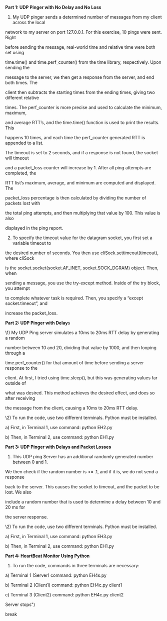 ﻿**Part 1: UDP Pinger with No Delay and No Loss**

1) My UDP pinger sends a determined number of messages from my client across the local

network to my server on port 127.0.0.1. For this exercise, 10 pings were sent. Right

before sending the message, real-world time and relative time were both set using

time.time() and time.perf\_counter() from the time library, respectively. Upon sending the

message to the server, we then get a response from the server, and end both times. The

client then subtracts the starting times from the ending times, giving two different relative

times. The perf\_counter is more precise and used to calculate the minimum, maximum,

and average RTT’s, and the time.time() function is used to print the results. This

happens 10 times, and each time the perf\_counter generated RTT is appended to a list.

The timeout is set to 2 seconds, and if a response is not found, the socket will timeout

and a packet\_loss counter will increase by 1. After all ping attempts are completed, the

RTT list’s maximum, average, and minimum are computed and displayed. The

packet\_loss percentage is then calculated by dividing the number of packets lost with

the total ping attempts, and then multiplying that value by 100. This value is also

displayed in the ping report.

2) To specify the timeout value for the datagram socket, you first set a variable timeout to

the desired number of seconds. You then use cliSock.settimeout(timeout), where cliSock

is the socket.socket(socket.AF\_INET, socket.SOCK\_DGRAM) object. Then, when

sending a message, you use the try-except method. Inside of the try block, you attempt

to complete whatever task is required. Then, you specify a “except socket.timeout”, and

increase the packet\_loss.


**Part 2: UDP Pinger with Delay**s

\1) My UDP Ping server simulates a 10ms to 20ms RTT delay by generating a random

number between 10 and 20, dividing that value by 1000, and then looping through a

time.perf\_counter() for that amount of time before sending a server response to the

client. At first, I tried using time.sleep(), but this was generating values far outside of

what was desired. This method achieves the desired effect, and does so after receiving

the message from the client, causing a 10ms to 20ms RTT delay.

\2) To run the code, use two different terminals. Python must be installed\.

a) First, in Terminal 1, use command: python EH2.py

b) Then, in Terminal 2, use command: python EH1.py

**Part 3: UDP Pinger with Delays and Packet Losses**

1) This UDP ping Server has an additional randomly generated number between 0 and 1\.

We then check if the random number is <= .1, and if it is, we do not send a response

back to the server. This causes the socket to timeout, and the packet to be lost. We also

include a random number that is used to determine a delay between 10 and 20 ms for

the server response.

\2) To run the code, use two different terminals\. Python must be installed\.

a) First, in Terminal 1, use command: python EH3.py

b) Then, in Terminal 2, use command: python EH1.py


**Part 4: HeartBeat Monitor Using Python**

1) To run the code, commands in three terminals are necessary:

a) Terminal 1 (Server) command: python EH4s.py

b) Terminal 2 (Client1) command: python EH4c.py client1

c) Terminal 3 (Client2) command: python EH4c.py client2



Server stops")

break

